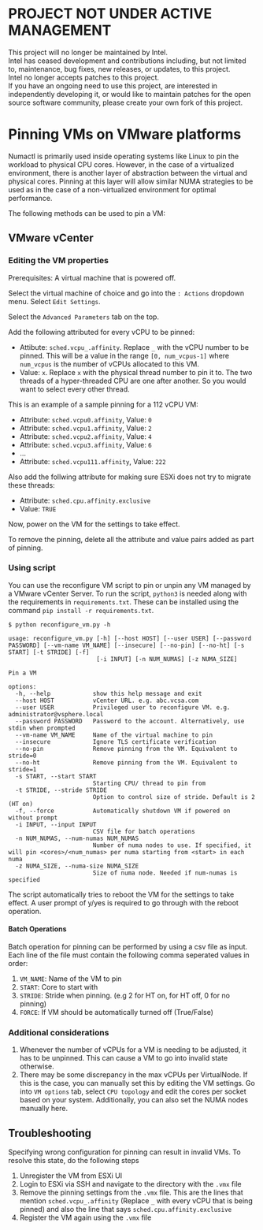 # PROJECT NOT UNDER ACTIVE MANAGEMENT #  
This project will no longer be maintained by Intel.  
Intel has ceased development and contributions including, but not limited to, maintenance, bug fixes, new releases, or updates, to this project.  
Intel no longer accepts patches to this project.  
 If you have an ongoing need to use this project, are interested in independently developing it, or would like to maintain patches for the open source software community, please create your own fork of this project.  
  
# Pinning VMs on VMware platforms
Numactl is primarily used inside operating systems like Linux to pin the workload to physical CPU cores. However, in the case of a virtualized environment, there is another layer of abstraction between the virtual and physical cores. Pinning at this layer will allow similar NUMA strategies to be used as in the case of a non-virtualized environment for optimal performance. 

The following methods can be used to pin a VM:

## VMware vCenter
### Editing the VM properties
Prerequisites: A virtual machine that is powered off.

Select the virtual machine of choice and go into the `: Actions` dropdown menu. Select `Edit Settings`.

Select the `Advanced Parameters` tab on the top.

Add the following attributed for every vCPU to be pinned:
- Attibute: `sched.vcpu_.affinity`. Replace `_` with the vCPU number to be pinned. This will be a value in the range `[0, num_vcpus-1]` where `num_vcpus` is the number of vCPUs allocated to this VM.
- Value: `x`. Replace `x` with the physical thread number to pin it to. The two threads of a hyper-threaded CPU are one after another. So you would want to select every other thread. 

This is an example of a sample pinning for a 112 vCPU VM:
- Attribute: `sched.vcpu0.affinity`, Value: `0`
- Attribute: `sched.vcpu1.affinity`, Value: `2`
- Attribute: `sched.vcpu2.affinity`, Value: `4`
- Attribute: `sched.vcpu3.affinity`, Value: `6`
- ...
- Attribute: `sched.vcpu111.affinity`, Value: `222`

Also add the follwing attribute for making sure ESXi does not try to migrate these threads:
- Attribute: `sched.cpu.affinity.exclusive`
- Value: `TRUE`

Now, power on the VM for the settings to take effect.

To remove the pinning, delete all the attribute and value pairs added as part of pinning.

### Using script
You can use the reconfigure VM script to pin or unpin any VM managed by a VMware vCenter Server. To run the script, `python3` is needed along with the requirements in `requirements.txt`. These can be installed using the command `pip install -r requirements.txt`.

```
$ python reconfigure_vm.py -h

usage: reconfigure_vm.py [-h] [--host HOST] [--user USER] [--password PASSWORD] [--vm-name VM_NAME] [--insecure] [--no-pin] [--no-ht] [-s START] [-t STRIDE] [-f]
                         [-i INPUT] [-n NUM_NUMAS] [-z NUMA_SIZE]

Pin a VM

options:
  -h, --help            show this help message and exit
  --host HOST           vCenter URL. e.g. abc.vcsa.com
  --user USER           Privileged user to reconfigure VM. e.g. administrator@vsphere.local
  --password PASSWORD   Password to the account. Alternatively, use stdin when prompted
  --vm-name VM_NAME     Name of the virtual machine to pin
  --insecure            Ignore TLS certificate verification
  --no-pin              Remove pinning from the VM. Equivalent to stride=0
  --no-ht               Remove pinning from the VM. Equivalent to stride=1
  -s START, --start START
                        Starting CPU/ thread to pin from
  -t STRIDE, --stride STRIDE
                        Option to control size of stride. Default is 2 (HT on)
  -f, --force           Automatically shutdown VM if powered on without prompt
  -i INPUT, --input INPUT
                        CSV file for batch operations
  -n NUM_NUMAS, --num-numas NUM_NUMAS
                        Number of numa nodes to use. If specified, it will pin <cores>/<num_numas> per numa starting from <start> in each numa
  -z NUMA_SIZE, --numa-size NUMA_SIZE
                        Size of numa node. Needed if num-numas is specified
```

The script automatically tries to reboot the VM for the settings to take effect. A user prompt of y/yes is required to go through with the reboot operation.

#### Batch Operations
Batch operation for pinning can be performed by using a csv file as input. Each line of the file must contain the following comma seperated values in order:
1. `VM_NAME`: Name of the VM to pin
1. `START`: Core to start with
1. `STRIDE`: Stride when pinning. (e.g 2 for HT on, for HT off, 0 for no pinning)
1. `FORCE`: If VM should be automatically turned off (True/False)

### Additional considerations
1. Whenever the number of vCPUs for a VM is needing to be adjusted, it has to be unpinned. This can cause a VM to go into invalid state otherwise.
1. There may be some discrepancy in the max vCPUs per VirtualNode. If this is the case, you can manually set this by editing the VM settings. Go into `VM options` tab, select `CPU topology` and edit the cores per socket based on your system. Additionally, you can also set the NUMA nodes manually here.

## Troubleshooting
Specifying wrong configuration for pinning can result in invalid VMs. To resolve this state, do the following steps
1. Unregister the VM from ESXi UI
1. Login to ESXi via SSH and navigate to the directory with the `.vmx` file
1. Remove the pinning settings from the `.vmx` file. This are the lines that mention `sched.vcpu_.affinity` (Replace `_` with every vCPU that is being pinned) and also the line that says `sched.cpu.affinity.exclusive`
1. Register the VM again using the `.vmx` file
